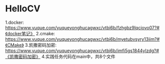 # HelloCV
1.docker:       https://www.yuque.com/yuqueyonghucagwxc/vtbi6b/fzhgbz9lqciovo07?#《docker笔记》
2.cmake:        https://www.yuque.com/yuqueyonghucagwxc/vtbi6b/myetubvsyry13iim?#《CMake》
3.凯撒密码加密:  https://www.yuque.com/yuqueyonghucagwxc/vtbi6b/imfi5gs1844ylzdg?#《凯撒密码加密》
4.实践任务代码在main中，共8个文件
